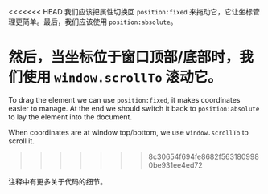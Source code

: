 <<<<<<< HEAD
我们应该把属性切换回 `position:fixed` 来拖动它，它让坐标管理更简单。最后，我们应该使用 `position:absolute`。

然后，当坐标位于窗口顶部/底部时，我们使用 `window.scrollTo` 滚动它。
=======
To drag the element we can use `position:fixed`, it makes coordinates easier to manage. At the end we should switch it back to `position:absolute` to lay the element into the document.

When coordinates are at window top/bottom, we use `window.scrollTo` to scroll it.
>>>>>>> 8c30654f694fe8682f5631809980be931ee4ed72

注释中有更多关于代码的细节。
